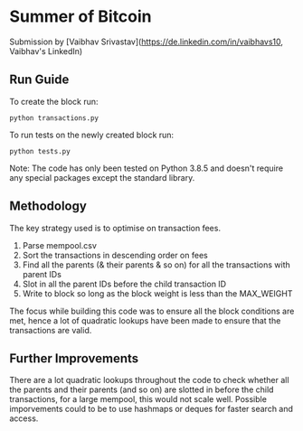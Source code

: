 # Summer of Bitcoin

Submission by [Vaibhav Srivastav](https://de.linkedin.com/in/vaibhavs10, Vaibhav's LinkedIn)

## Run Guide

To create the block run:
```
python transactions.py
```
To run tests on the newly created block run:
```
python tests.py
```

Note: The code has only been tested on Python 3.8.5 and doesn't require any special packages except the standard library.

## Methodology

The key strategy used is to optimise on transaction fees.
1. Parse mempool.csv
2. Sort the transactions in descending order on fees
3. Find all the parents (& their parents & so on) for all the transactions with parent IDs
4. Slot in all the parent IDs before the child transaction ID
5. Write to block so long as the block weight is less than the MAX_WEIGHT

The focus while building this code was to ensure all the block conditions are met, hence a lot of quadratic lookups have been made to ensure that the transactions are valid.

## Further Improvements

There are a lot quadratic lookups throughout the code to check whether all the parents and their parents (and so on) are slotted in before the child transactions, for a large mempool, this would not scale well.
Possible imporvements could to be to use hashmaps or deques for faster search and access.
